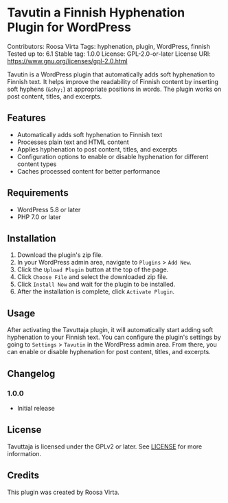# Tavutin a Finnish Hyphenation Plugin for WordPress
Contributors: Roosa Virta
Tags: hyphenation, plugin, WordPress, finnish
Tested up to: 6.1
Stable tag: 1.0.0
License: GPL-2.0-or-later
License URI: https://www.gnu.org/licenses/gpl-2.0.html

Tavutin is a WordPress plugin that automatically adds soft hyphenation to Finnish text. It helps improve the readability of Finnish content by inserting soft hyphens (`&shy;`) at appropriate positions in words. The plugin works on post content, titles, and excerpts.

## Features

- Automatically adds soft hyphenation to Finnish text
- Processes plain text and HTML content
- Applies hyphenation to post content, titles, and excerpts
- Configuration options to enable or disable hyphenation for different content types
- Caches processed content for better performance

## Requirements

- WordPress 5.8 or later
- PHP 7.0 or later

## Installation

1. Download the plugin's zip file.
2. In your WordPress admin area, navigate to `Plugins` > `Add New`.
3. Click the `Upload Plugin` button at the top of the page.
4. Click `Choose File` and select the downloaded zip file.
5. Click `Install Now` and wait for the plugin to be installed.
6. After the installation is complete, click `Activate Plugin`.

## Usage

After activating the Tavuttaja plugin, it will automatically start adding soft hyphenation to your Finnish text. You can configure the plugin's settings by going to `Settings` > `Tavutin` in the WordPress admin area. From there, you can enable or disable hyphenation for post content, titles, and excerpts.

## Changelog

### 1.0.0
- Initial release

## License

Tavuttaja is licensed under the GPLv2 or later. See [LICENSE](http://www.gnu.org/licenses/gpl-2.0.html) for more information.

## Credits

This plugin was created by Roosa Virta.
